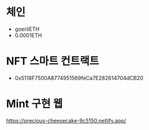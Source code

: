 # 체인
- goerliETH
- 0.0001ETH

# NFT 스마트 컨트랙트
- 0x5118F7500A8774951569feCa7E282614704dCB20

# Mint 구현 웹
https://precious-cheesecake-9c5150.netlify.app/
